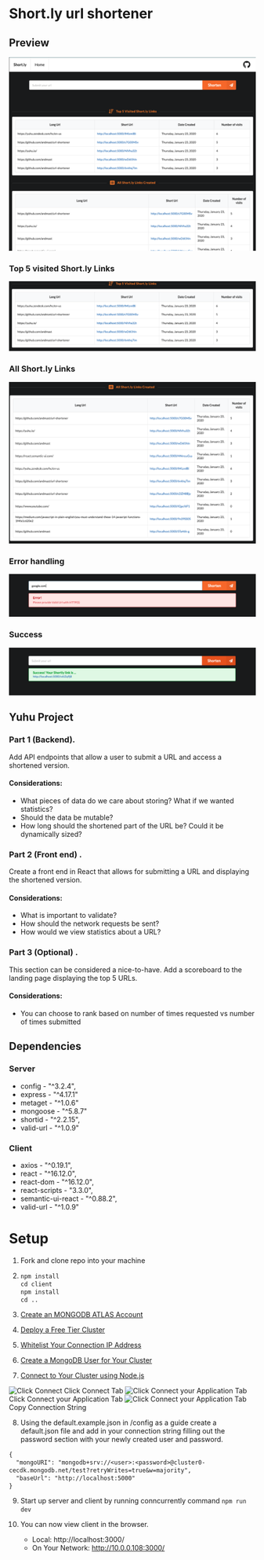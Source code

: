 # Short.ly url shortener

## Preview

![Full site](Images/Markdown/full_preview.png)

### Top 5 visited Short.ly Links

![Scoreboard](Images/Markdown/scoreboard.png)

### All Short.ly Links

![Full Url List](Images/Markdown/full_url_list.png)

### Error handling

![Validating Url with Http(s)](Images/Markdown/error_handling_invalid_url.png)

### Success

![Success](Images/Markdown/success.png)

## Yuhu Project

### Part 1 (Backend).

Add API endpoints that allow a user to submit a URL and access a shortened version.

#### Considerations:

- What pieces of data do we care about storing? What if we wanted statistics?
- Should the data be mutable?
- How long should the shortened part of the URL be? Could it be dynamically sized?

### Part 2 (Front end) .

Create a front end in React that allows for submitting a URL and displaying the shortened version.

#### Considerations:

- What is important to validate?
- How should the network requests be sent?
- How would we view statistics about a URL?

### Part 3 (Optional) .

This section can be considered a nice-to-have. Add a scoreboard to the landing page displaying the top 5 URLs.

#### Considerations:

- You can choose to rank based on number of times requested vs number of times submitted

## Dependencies

### Server

- config - "^3.2.4",
- express - "^4.17.1"
- metaget - "^1.0.6"
- mongoose - "^5.8.7"
- shortid - "^2.2.15",
- valid-url - "^1.0.9"

### Client

- axios - "^0.19.1",
- react - "^16.12.0",
- react-dom - "^16.12.0",
- react-scripts - "3.3.0",
- semantic-ui-react - "^0.88.2",
- valid-url - "^1.0.9"

# Setup

1. Fork and clone repo into your machine

2. ```
   npm install
   cd client
   npm install
   cd ..
   ```

3. [Create an MONGODB ATLAS Account](https://docs.atlas.mongodb.com/tutorial/create-atlas-account/)

4. [Deploy a Free Tier Cluster](https://docs.atlas.mongodb.com/tutorial/deploy-free-tier-cluster/)

5. [Whitelist Your Connection IP Address](https://docs.atlas.mongodb.com/tutorial/whitelist-connection-ip-address/)

6. [Create a MongoDB User for Your Cluster](https://docs.atlas.mongodb.com/tutorial/create-mongodb-user-for-cluster/)

7. [Connect to Your Cluster using Node.js](https://docs.atlas.mongodb.com/tutorial/connect-to-your-cluster/)

![Click Connect](Images/Markdown/click_connect.png) Click Connect Tab
![Click Connect your Application Tab](Images/Markdown/connect_application.png) Click Connect your Application Tab
![Click Connect your Application Tab](Images/Markdown/connection_string.png) Copy Connection String

8. Using the default.example.json in /config as a guide create a default.json file and add in your connection string filling out the password section with your newly created user and password.

```
{
  "mongoURI": "mongodb+srv://<user>:<password>@cluster0-cecdk.mongodb.net/test?retryWrites=true&w=majority",
  "baseUrl": "http://localhost:5000"
}
```

9. Start up server and client by running conncurrently command `npm run dev`

10. You can now view client in the browser.
    - Local: http://localhost:3000/
    - On Your Network: http://10.0.0.108:3000/
